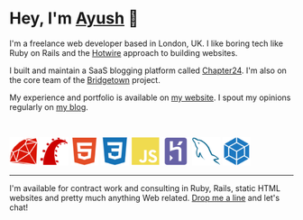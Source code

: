 # Hey, I'm [Ayush](https://twitter.com/ayushn21) 👋

I'm a freelance web developer based in London, UK. I like boring tech like Ruby on Rails and the [Hotwire](https://hotwire.dev) approach to building websites.

I built and maintain a SaaS blogging platform called [Chapter24](https://chapter24.app). I'm also on the core team of the [Bridgetown](https://bridgetownrb.com) project.

My experience and portfolio is available on [my website](https://radioactivetoy.tech). I spout my opinions regularly on [my blog](https://binarysolo.chapter24.blog).

<br>

<a href="https://www.ruby-lang.org/en/"><img src="https://raw.githubusercontent.com/devicons/devicon/master/icons/ruby/ruby-plain.svg" height="50"></a> <a href="http://rubyonrails.org" ><img src="https://raw.githubusercontent.com/devicons/devicon/master/icons/rails/rails-plain.svg" height="50"></a> <a href="https://www.w3.org/html/" ><img src="https://raw.githubusercontent.com/devicons/devicon/master/icons/html5/html5-plain.svg" height="50"></a> <a href="https://www.w3schools.com/css/" ><img src="https://raw.githubusercontent.com/devicons/devicon/master/icons/css3/css3-plain.svg" height="50"></a> <a href="https://www.w3schools.com/js/" ><img src="https://raw.githubusercontent.com/devicons/devicon/master/icons/javascript/javascript-plain.svg" height="50"></a> <a href="http://heroku.com" ><img src="https://raw.githubusercontent.com/devicons/devicon/master/icons/heroku/heroku-plain.svg" height="50"></a> <a href="http://mysql.com" ><img src="https://raw.githubusercontent.com/devicons/devicon/master/icons/mysql/mysql-plain.svg" height="50"></a> <a href="http://webpack.js.org" ><img src="https://raw.githubusercontent.com/devicons/devicon/master/icons/webpack/webpack-plain.svg" height="50"></a>

----

I'm available for contract work and consulting in Ruby, Rails, static HTML websites and pretty much anything Web related. [Drop me a line](mailto:ayush@radioactivetoy.tech) and let's chat!